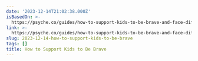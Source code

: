 ```yaml
---
date: '2023-12-14T21:02:38.000Z'
isBasedOn: >-
  https://psyche.co/guides/how-to-support-kids-to-be-brave-and-face-difficult-challenges?utm_source=pocket-newtab-en-us
link: >-
  https://psyche.co/guides/how-to-support-kids-to-be-brave-and-face-difficult-challenges?utm_source=pocket-newtab-en-us
slug: 2023-12-14-how-to-support-kids-to-be-brave
tags: []
title: How to Support Kids to Be Brave
---
```


